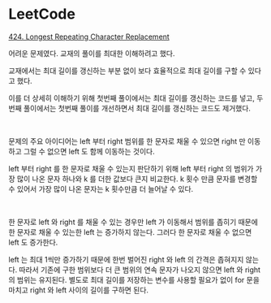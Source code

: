 # LeetCode

[424. Longest Repeating Character Replacement](https://leetcode.com/problems/longest-repeating-character-replacement/)

어려운 문제였다. 교재의 풀이를 최대한 이해하려고 했다.

교재에서는 최대 길이를 갱신하는 부분 없이 보다 효율적으로 최대 길이를 구할 수 있다고 했다. 

이를 더 상세히 이해하기 위해 첫번째 풀이에서는 최대 길이를 갱신하는 코드를 넣고, 두번째 풀이에서는 첫번째 풀이를 개선하면서 최대 길이를 갱신하는 코드도 제거했다.

<br>

문제의 주요 아이디어는 left 부터 right 범위를 한 문자로 채울 수 있으면 right 만 이동하고 그럴 수 없으면 left 도 함께 이동하는 것이다.

left 부터 right 를 한 문자로 채울 수 있는지 판단하기 위해 left 부터 right 의 범위가 가장 많이 나온 문자 하나와 k 를 더한 값보다 큰지 비교한다. k 횟수 만큼 문자를 변경할 수 있어서 가장 많이 나온 문자는 k 횟수만큼 더 늘어날 수 있다.

<br>

한 문자로 left 와 right 를 채울 수 있는 경우만 left 가 이동해서 범위를 좁히기 때문에 한 문자로 채울 수 있는한 left 는 증가하지 않는다. 그러다 한 문자로 채울 수 없으면 left 도 증가한다.

left 는 최대 1씩만 증가하기 때문에 한번 벌어진 right 와 left 의 간격은 좁혀지지 않는다. 따라서 기존에 구한 범위보다 더 큰 범위의 연속 문자가 나오지 않으면 left 와 right 의 범위는 유지된다. 별도로 최대 길이를 저장하는 변수를 사용할 필요가 없이 for 문을 마치고 right 와 left 사이의 길이를 구하면 된다.
